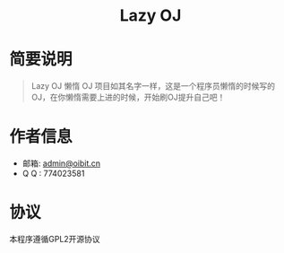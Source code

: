# <center> Lazy OJ </center>
# 简要说明 
> Lazy OJ 懒惰 OJ 项目如其名字一样，这是一个程序员懒惰的时候写的OJ，在你懒惰需要上进的时候，开始刷OJ提升自己吧！
# 作者信息
* 邮箱: admin@oibit.cn
* Q Q : 774023581
# 协议
本程序遵循GPL2开源协议